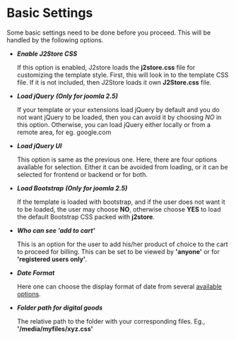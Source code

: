 # Basic Settings

Some basic settings need to be done before you proceed. This will be handled by the following options.

 * ***Enable J2Store CSS***
 
    If this option is enabled, J2store loads the **j2store.css** file for customizing the template style. First, this will look in to the template CSS file. If it is not included, then J2Store loads it own **J2Store.css** file.

* ***Load jQuery***
***(Only for joomla 2.5)***
    
    If your template or your extensions load jQuery by default and you do not want jQuery to be loaded, then you can avoid it by choosing *NO* in this option. Otherwise, you can load jQuery either locally or from a remote area, for eg. google.com
    
* ***Load jQuery UI***
    
    This option is same as the previous one. Here, there are four options available for selection. Either it can be avoided from loading, or it can be selected for frontend or backend or for both.

* ***Load Bootstrap***
 ***(Only for joomla 2.5)***

    If the template is loaded with bootstrap, and if the user does not want it to be loaded, the user may choose **NO**, otherwise choose **YES** to load the default Bootstrap CSS packed with **j2store**.

* ***Who can see 'add to cart'***
 
    This is an option for the user to add his/her product of choice to the cart to proceed for billing. This can be set to be viewed by **'anyone'** or for **'registered users only'**.

* ***Date Format***

    Here one can choose the display format of date from several [available options](http://php.net/manual/en/datetime.formats.date.php). 
    
* ***Folder path for digital goods***

    The relative path to the folder with your corresponding files. Eg., **'/media/myfiles/xyz.css'**

